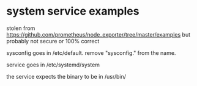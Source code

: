 # system service examples
stolen from https://github.com/prometheus/node_exporter/tree/master/examples
but probably not secure or 100% correct


sysconfig goes in /etc/default. remove "sysconfig." from the name. 

service goes in /etc/systemd/system

the service expects the binary to be in /usr/bin/

